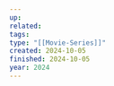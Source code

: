 ```yaml
---
up: 
related: 
tags: 
type: "[[Movie-Series]]"
created: 2024-10-05
finished: 2024-10-05
year: 2024
---
```

